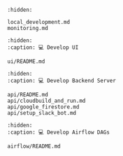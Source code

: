 ```{include} README.md
```

```{toctree}
:hidden:

local_development.md
monitoring.md
```


```{toctree}
:hidden:
:caption: 💻 Develop UI

ui/README.md
```

```{toctree}
:hidden:
:caption: 💻 Develop Backend Server

api/README.md
api/cloudbuild_and_run.md
api/google_firestore.md
api/setup_slack_bot.md
```

```{toctree}
:hidden:
:caption: 💻 Develop Airflow DAGs

airflow/README.md
```
